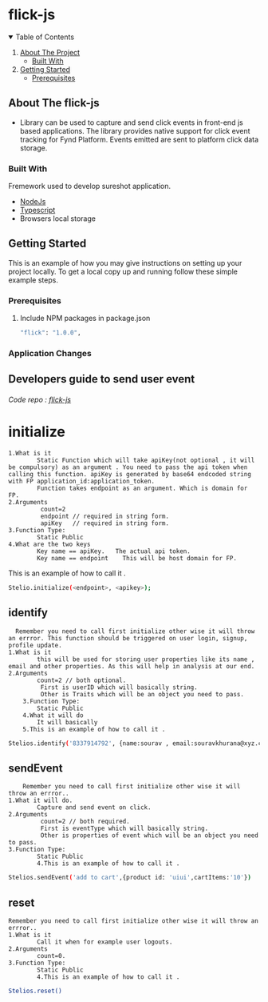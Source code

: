 # flick-js


<!-- TABLE OF CONTENTS -->
<details open="open">
  <summary>Table of Contents</summary>
  <ol>
    <li>
      <a href="#about-the-project">About The Project</a>
      <ul>
        <li><a href="#built-with">Built With</a></li>
      </ul>
    </li>
    <li>
      <a href="#getting-started">Getting Started</a>
      <ul>
        <li><a href="#prerequisites">Prerequisites</a>
        </li>
      </ul>
    </li>
  </ol>
</details>



## About The flick-js
* Library can be used to capture and send click events in front-end js based applications. The library provides native support for click event tracking for Fynd Platform. Events emitted are sent to platform click data storage.

### Built With
Fremework used to develop sureshot application.
* [NodeJs](https://nodejs.org/en/docs/)
* [Typescript](https://typescript.org/en/docs/)
* Browsers local storage

## Getting Started

This is an example of how you may give instructions on setting up your project locally.
To get a local copy up and running follow these simple example steps.


### Prerequisites

1. Include NPM packages in package.json
   ```sh
   "flick": "1.0.0",
   ```


### Application Changes 

<a name="developer-guide"> </a>
## Developers guide to send user event
###### Code repo : [flick-js](https://github.com/gofynd/flick-js.git)
   
# initialize
    1.What is it 
            Static Function which will take apiKey(not optional , it will be compulsory) as an argument . You need to pass the api token when calling this function. apiKey is generated by base64 endcoded string with FP application_id:application_token. 
            Function takes endpoint as an argument. Which is domain for FP.
    2.Arguments
             count=2
             endpoint // required in string form.
             apiKey   // required in string form.
    3.Function Type: 
            Static Public        
    4.What are the two keys 
            Key name == apiKey.   The actual api token.
            Key name == endpoint    This will be host domain for FP. 
 
This is an example of how to call it .
  ```sh
 Stelio.initialize(<endpoint>, <apikey>);
  ```
        

## identify 
      Remember you need to call first initialize other wise it will throw an errror. This function should be triggered on user login, signup, profile update.
    1.What is it
            this will be used for storing user properties like its name , email and other properties. As this will help in analysis at our end. 
    2.Arguments
            count=2 // both optional.
             First is userID which will basically string.   
             Other is Traits which will be an object you need to pass.     
        3.Function Type: 
            Static Public     
        4.What it will do 
            It will basically 
        5.This is an example of how to call it .
  ```sh
 Stelios.identify('8337914792', {name:sourav , email:souravkhurana@xyz.com})
  ```
           

## sendEvent
        Remember you need to call first initialize other wise it will throw an errror..
    1.What it will do.
            Capture and send event on click.
    2.Arguments
             count=2 // both required.
             First is eventType which will basically string.   
             Other is properties of event which will be an object you need to pass.     
    3.Function Type: 
            Static Public  
            4.This is an example of how to call it .
  ```sh
 Stelios.sendEvent('add to cart',{product id: 'uiui',cartItems:'10'})
  ```     

## reset
    Remember you need to call first initialize other wise it will throw an errror..
    1.What is it
            Call it when for example user logouts.
    2.Arguments
            count=0.
    3.Function Type: 
            Static Public  
            4.This is an example of how to call it .
  ```sh
Stelios.reset()
  ```               


